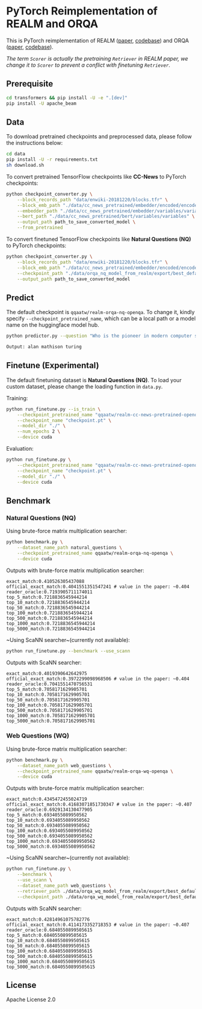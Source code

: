 # PyTorch Reimplementation of REALM and ORQA

This is PyTorch reimplementation of REALM ([paper](https://arxiv.org/abs/2002.08909), [codebase](https://github.com/google-research/language/tree/master/language/realm)) and ORQA ([paper](https://arxiv.org/abs/1906.00300), [codebase](https://github.com/google-research/language/tree/master/language/orqa)). 


*The term `Scorer` is actually the pretraining `Retriever` in REALM paper, we change it to `Scorer` to prevent a conflict with finetuning `Retriever`.*


## Prerequisite

```bash
cd transformers && pip install -U -e ".[dev]"
pip install -U apache_beam
```

## Data

To download pretrained checkpoints and preprocessed data, please follow the instructions below:

```bash
cd data
pip install -U -r requirements.txt
sh download.sh
```

To convert pretrained TensorFlow checkpoints like **CC-News** to PyTorch checkpoints:

```bash
python checkpoint_converter.py \
    --block_records_path "data/enwiki-20181220/blocks.tfr" \
    --block_emb_path "./data/cc_news_pretrained/embedder/encoded/encoded.ckpt" \
    --embedder_path "./data/cc_news_pretrained/embedder/variables/variables" \
    --bert_path "./data/cc_news_pretrained/bert/variables/variables" \
    --output_path path_to_save_converted_model \
    --from_pretrained
```

To convert finetuned TensorFlow checkpoints like **Natural Questions (NQ)** to PyTorch checkpoints:

```bash
python checkpoint_converter.py \
    --block_records_path "data/enwiki-20181220/blocks.tfr" \
    --block_emb_path "./data/cc_news_pretrained/embedder/encoded/encoded.ckpt" \
    --checkpoint_path "./data/orqa_nq_model_from_realm/export/best_default/checkpoint/model.ckpt-300000" \
    --output_path path_to_save_converted_model
```

## Predict

The default checkpoint is `qqaatw/realm-orqa-nq-openqa`. To change it, kindly specify `--checkpoint_pretrained_name`, which can be a local path or a model name on the huggingface model hub.

```bash
python predictor.py --question "Who is the pioneer in modern computer science?"

Output: alan mathison turing
```

## Finetune (Experimental)

The default finetuning dataset is **Natural Questions (NQ)**. To load your custom dataset, please change the loading function in `data.py`.

Training:

```bash
python run_finetune.py --is_train \
    --checkpoint_pretrained_name "qqaatw/realm-cc-news-pretrained-openqa" \
    --checkpoint_name "checkpoint.pt" \
    --model_dir "./" \
    --num_epochs 2 \
    --device cuda
```

Evaluation:

```bash
python run_finetune.py \
    --checkpoint_pretrained_name "qqaatw/realm-cc-news-pretrained-openqa" \
    --checkpoint_name "checkpoint.pt" \
    --model_dir "./" \
    --device cuda
```

## Benchmark

### Natural Questions (NQ)

Using brute-force matrix multiplication searcher:

```bash
python benchmark.py \
    --dataset_name_path natural_questions \
    --checkpoint_pretrained_name qqaatw/realm-orqa-nq-openqa \
    --device cuda
```

Outputs with brute-force matrix multiplication searcher:

```
exact_match:0.410526305437088
official_exact_match:0.4041551351547241 # value in the paper: ~0.404
reader_oracle:0.7193905711174011
top_5_match:0.7218836545944214
top_10_match:0.7218836545944214
top_50_match:0.7218836545944214
top_100_match:0.7218836545944214
top_500_match:0.7218836545944214
top_1000_match:0.7218836545944214
top_5000_match:0.7218836545944214
```

~Using ScaNN searcher~(currently not available):

```bash
python run_finetune.py --benchmark --use_scann
```

Outputs with ScaNN searcher:

```
exact_match:0.4019390642642975
official_exact_match:0.3972299098968506 # value in the paper: ~0.404
reader_oracle:0.7041551470756531
top_5_match:0.7058171629905701
top_10_match:0.7058171629905701
top_50_match:0.7058171629905701
top_100_match:0.7058171629905701
top_500_match:0.7058171629905701
top_1000_match:0.7058171629905701
top_5000_match:0.7058171629905701
```

### Web Questions (WQ)

Using brute-force matrix multiplication searcher:

```bash
python benchmark.py \
    --dataset_name_path web_questions \
    --checkpoint_pretrained_name qqaatw/realm-orqa-wq-openqa \
    --device cuda
```

Outputs with brute-force matrix multiplication searcher:

```
exact_match:0.4345472455024719
official_exact_match:0.41683071851730347 # value in the paper: ~0.407
reader_oracle:0.6929134130477905
top_5_match:0.6934055089950562
top_10_match:0.6934055089950562
top_50_match:0.6934055089950562
top_100_match:0.6934055089950562
top_500_match:0.6934055089950562
top_1000_match:0.6934055089950562
top_5000_match:0.6934055089950562
```

~Using ScaNN searcher~(currently not available):

```bash
python run_finetune.py \
    --benchmark \
    --use_scann \
    --dataset_name_path web_questions \
    --retriever_path ./data/orqa_wq_model_from_realm/export/best_default/checkpoint/model.ckpt-205020 \
    --checkpoint_path ./data/orqa_wq_model_from_realm/export/best_default/checkpoint/model.ckpt-205020
```

Outputs with ScaNN searcher:

```
exact_match:0.42814961075782776
official_exact_match:0.4114173352718353 # value in the paper: ~0.407
reader_oracle:0.6840550899505615
top_5_match:0.6840550899505615
top_10_match:0.6840550899505615
top_50_match:0.6840550899505615
top_100_match:0.6840550899505615
top_500_match:0.6840550899505615
top_1000_match:0.6840550899505615
top_5000_match:0.6840550899505615
```

## License

Apache License 2.0